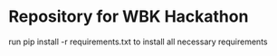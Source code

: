 # Repository for WBK Hackathon

run pip install -r requirements.txt to install all necessary requirements